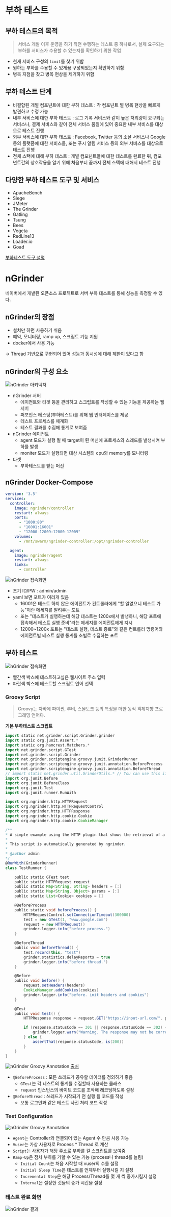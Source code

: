 
# 부하 테스트

## 부하 테스트의 목적

> 서비스 개발 이후 운영을 하기 직전 수행하는 테스트 중 하나로서, 실제 요구되는 부하를 서비스가 수용할 수 있는지를 확인하기 위한 작업

- 현재 서비스 구성의 `limit`를 찾기 위함
- 원하는 부하를 수용할 수 있게끔 구성되었는지 확인하기 위함
- 병목 지점을 찾고 병목 현상을 제거하기 위함

## 부하 테스트 단계

- 비결합된 개별 컴포넌트에 대한 부하 테스트 : 각 컴포넌트 별 병목 현상을 빠르게 발견하고 수정 가능
- 내부 서비스에 대한 부하 테스트 : 로그 기록 서비스와 같이 높은 처리량이 요구되는 서비스나, 결제 서비스와 같이 전체 서비스 품질에 있어 중요한 내부 서비스를 대상으로 테스트 진행
- 외부 서비스에 대한 부하 테스트 : Facebook, Twitter 등의 소셜 서비스나 Google 등의 플랫폼에 대한 서비스들, 또는 푸시 알림 서비스 등의 외부 서비스를 대상으로 테스트 진행
- 전체 스택에 대해 부하 테스트 : 개별 컴포넌트들에 대한 테스트를 완료한 뒤, 컴포넌트간의 상호작용을 알기 위해 처음부터 끝까지 전체 스택에 대해서 테스트 진행

## 다양한 부하 테스트 도구 및 서비스

- ApacheBench
- Siege
- JMeter
- The Grinder
- Gatling
- Tsung
- Bees
- Vegeta
- RedLine13
- Loader.io
- Goad

[부하테스트 도구 설명](https://ko.myservername.com/15-best-performance-testing-tools-2021)

# nGrinder

네이버에서 개발된 오픈소스 프로젝트로 서버 부하 테스트를 통해 성능을 측정할 수 있다.

## nGrinder의 장점

- 설치만 하면 사용하기 쉬움
- 예약, 모니터링, ramp up, 스크립트 기능 지원
- docker에서 사용 가능

-> Thread 기반으로 구현되어 있어 성능과 동시성에 대해 제한이 있다고 함

## nGrinder의 구성 요소

![nGrinder 아키텍처](./img/nGrinder.png)

- nGrinder 서버
    - 에이전트와 타겟 등을 관리하고 스크립트를 작성할 수 있는 기능을 제공하는 웹 서버
    - 퍼포먼스 테스팅(부하테스트)를 위해 웹 인터페이스를 제공
    - 테스트 프로세스를 체계화
    - 테스트 결과를 수집해 통계로 보여줌
- nGrinder 에이전트
    - agent 모드가 실행 될 때 target이 된 머신에 프로세스와 스레드를 발생시켜 부하를 발생
    - moniter 모드가 실행되면 대상 시스템의 cpu와 memory를 모니터링
- 타겟
    - 부하테스트를 받는 머신

## nGrinder Docker-Compose

```yaml
version: '3.5'
services:
  controller:
    image: ngrinder/controller
    restart: always
    ports: 
      - "1000:80"
      - "16001:16001"
      - "12000-12009:12000-12009"
    volumes:
      - /mnt/swarm/ngrinder-controller:/opt/ngrinder-controller

  agent:
    image: ngrinder/agent
    restart: always
    links:    
      - controller
```

![nGrinder 접속화면](./img/nGrinder2.png)

- 초기 ID/PW : admin/admin
- yaml 보면 포트가 여러개 있음
    - 16001은 테스트 하지 않은 에이전트가 컨트롤러에게 "할 일없으니 테스트 가능"이란 메세지를 알려주는 포트
    - 또는 "테스트가 실행하는데 해당 테스트는 1200x에서 발생하니, 해당 포트에 접속해서 테스트 실행 준비"라는 메세지를 에이전트에게 지시
    - 12000~1200x 포트는 "테스트 실행, 테스트 종료"와 같은 컨트롤러 명령어와 에이전트별 테스트 실행 통계를 초별로 수집하는 포트

## 부하 테스트

![nGrinder 접속화면](./img/nGrinder3.png)

- 빨간색 박스에 테스트하고싶은 웹사이트 주소 입력
- 파란색 박스에 테스트할 스크립트 언어 선택

### Groovy Script

> Groovy는 자바에 파이썬, 루비, 스몰토크 등의 특징을 더한 동적 객체지향 프로그래밍 언어다.

**기본 부하테스트 스크립트**

```groovy
import static net.grinder.script.Grinder.grinder
import static org.junit.Assert.*
import static org.hamcrest.Matchers.*
import net.grinder.script.GTest
import net.grinder.script.Grinder
import net.grinder.scriptengine.groovy.junit.GrinderRunner
import net.grinder.scriptengine.groovy.junit.annotation.BeforeProcess
import net.grinder.scriptengine.groovy.junit.annotation.BeforeThread
// import static net.grinder.util.GrinderUtils.* // You can use this if you're using nGrinder after 3.2.3
import org.junit.Before
import org.junit.BeforeClass
import org.junit.Test
import org.junit.runner.RunWith

import org.ngrinder.http.HTTPRequest
import org.ngrinder.http.HTTPRequestControl
import org.ngrinder.http.HTTPResponse
import org.ngrinder.http.cookie.Cookie
import org.ngrinder.http.cookie.CookieManager

/**
* A simple example using the HTTP plugin that shows the retrieval of a single page via HTTP.
*
* This script is automatically generated by ngrinder.
*
* @author admin
*/
@RunWith(GrinderRunner)
class TestRunner {

	public static GTest test
	public static HTTPRequest request
	public static Map<String, String> headers = [:]
	public static Map<String, Object> params = [:]
	public static List<Cookie> cookies = []

	@BeforeProcess
	public static void beforeProcess() {
		HTTPRequestControl.setConnectionTimeout(300000)
		test = new GTest(1, "www.google.com")
		request = new HTTPRequest()
		grinder.logger.info("before process.")
	}

	@BeforeThread
	public void beforeThread() {
		test.record(this, "test")
		grinder.statistics.delayReports = true
		grinder.logger.info("before thread.")
	}

	@Before
	public void before() {
		request.setHeaders(headers)
		CookieManager.addCookies(cookies)
		grinder.logger.info("before. init headers and cookies")
	}

	@Test
	public void test() {
		HTTPResponse response = request.GET("https://input-url.com/", params)

		if (response.statusCode == 301 || response.statusCode == 302) {
			grinder.logger.warn("Warning. The response may not be correct. The response code was {}.", response.statusCode)
		} else {
			assertThat(response.statusCode, is(200))
		}
	}
}
```

![nGrinder Groovy Annotation](./img/nGrinder4.png)
[출처](https://brownbears.tistory.com/27?category=168280)

- `@BeforeProcess` : 모든 쓰레드가 공유할 데이터를 정의하기 좋음
    - `GTest`는 각 테스트의 통계를 수집할때 사용하는 클래스
    - `request` 인스턴스의 바이트 코드를 조작해 레코딩하도록 설정
- `@BeforeThread` : 쓰레드가 시작되기 전 실행 될 코드를 작성
    - 보통 로그인과 같은 테스트 사전 처리 코드 작성

### Test Configuration

![nGrinder Groovy Annotation](./img/nGrinder5.png)

- `Agent`는 Controller와 연결되어 있는 Agent 수 만큼 사용 가능
- `Vuser`는 가상 사용자로 Process * Thread 로 계산
- `Script`는 사용자가 해당 주소로 부하를 걸 스크립트를 보여줌
- `Ramp-Up`은 점차 부하를 가할 수 있는 기능 (process나 thread를 늘림)
    - `Initial Count`는 처음 시작할 때 vuser의 수를 설정
    - `Initial Sleep Time`은 테스트를 언제부터 실행시킬 지 설정
    - `Incremental Step`은 해당 Process/Thread를 몇 개 씩 증가시킬지 설정
    - `Interval`은 설정한 것들의 증가 시간을 설정

### 테스트 완료 화면

![nGrinder 결과](./img/nGrinder6.png)